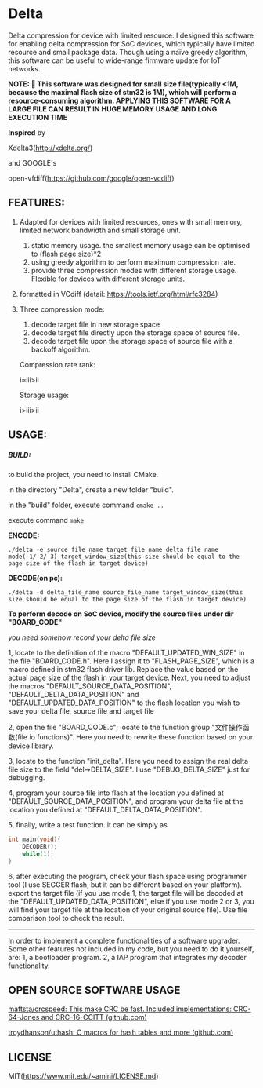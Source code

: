 # Delta
Delta compression for device with limited resource. I designed this software for enabling delta compression for SoC devices, which typically have limited resource and small package data. Though using a naïve greedy algorithm, this software can be useful to wide-range firmware update for IoT networks. 

**NOTE: :clown_face: This software was designed for small size file(typically <1M, because the maximal flash size of stm32 is 1M), which will perform a resource-consuming algorithm. APPLYING THIS SOFTWARE FOR A LARGE FILE CAN RESULT IN HUGE MEMORY USAGE AND LONG EXECUTION TIME** 

**Inspired** by 

Xdelta3(http://xdelta.org/)

and GOOGLE's

open-vfdiff(https://github.com/google/open-vcdiff)

## FEATURES:

1. Adapted for devices with limited resources, ones with small memory, limited network bandwidth and small storage unit.

   1. static memory usage. the smallest memory usage can be optimised to (flash page size)*2
   2. using greedy algorithm to perform maximum compression rate.
   3. provide three compression modes with different storage usage. Flexible for devices with different storage units.

2. formatted in VCdiff (detail: https://tools.ietf.org/html/rfc3284)

3. Three compression mode:

   1. decode target file in new storage space
   2. decode target file directly upon the storage space of source file.
   3. decode target file upon the storage space of source file with a backoff algorithm.

   Compression rate rank:

   i≈iii>ii

   Storage usage:

   i>iii>ii

## USAGE:

##### BUILD:

to build the project, you need to install CMake.

in the directory "Delta", create a new folder "build".

in the "build" folder, execute command `cmake ..`

execute command `make`

**ENCODE:**

```
./delta -e source_file_name target_file_name delta_file_name mode(-1/-2/-3) target_window_size(this size should be equal to the page size of the flash in target device)
```

**DECODE(on pc):**

```
./delta -d delta_file_name source_file_name target_window_size(this size should be equal to the page size of the flash in target device)
```

**To perform decode on SoC device, modify the source files under dir "BOARD_CODE"**

*you need somehow record your delta file size*

1, locate to the definition of the macro "DEFAULT_UPDATED_WIN_SIZE" in the file "BOARD_CODE.h".  Here I assign it to "FLASH_PAGE_SIZE", which is a macro defined in stm32 flash driver lib. Replace the value based on the actual page size of the flash in your target device. Next, you need to adjust the macros "DEFAULT_SOURCE_DATA_POSITION", "DEFAULT_DELTA_DATA_POSITION" and "DEFAULT_UPDATED_DATA_POSITION" to the flash location you wish to save your delta file, source file and target file

2, open the file "BOARD_CODE.c"; locate to the function group "文件操作函数(file io functions)". Here you need to rewrite these function based on your device library.

3, locate to the function "init_delta". Here you need to assign the real delta file size to the field "del->DELTA_SIZE". I use "DEBUG_DELTA_SIZE" just for debugging.

4, program your source file into flash at the location you defined at "DEFAULT_SOURCE_DATA_POSITION", and program your delta file at the location you defined at "DEFAULT_DELTA_DATA_POSITION". 

5, finally, write a test function. it can be simply as 

```c
int main(void){
    DECODER();
    while(1);
}
```

6, after executing the program, check your flash space using programmer tool (I use SEGGER flash, but it can be different based on your platform). export the target file (if you use mode 1, the target file will be decoded at the "DEFAULT_UPDATED_DATA_POSITION", else if you use mode 2 or 3, you will find your target file at the location of your original source file). Use file comparison tool to check the result.

**************************************************************

In order to implement a complete functionalities of a software upgrader. Some other features not included in my code, but you need to do it yourself, are: 1, a bootloader program. 2, a IAP program that integrates my decoder functionality. 

## OPEN SOURCE SOFTWARE USAGE

[mattsta/crcspeed: This make CRC be fast. Included implementations: CRC-64-Jones and CRC-16-CCITT (github.com)](https://github.com/mattsta/crcspeed)

[troydhanson/uthash: C macros for hash tables and more (github.com)](https://github.com/troydhanson/uthash)
## LICENSE

MIT(https://www.mit.edu/~amini/LICENSE.md)

